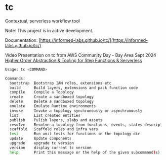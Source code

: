 # tc
Contextual, serverless workflow tool

Note: This project is in active development.

Documentation: [https://informed-labs.github.io/tc/](https://informed-labs.github.io/tc/)

Video Presentation on tc from AWS Community Day - Bay Area Sept 2024  
[Higher Order Abstraction & Tooling for Step Functions & Serverless](https://youtu.be/1gqDGulszzQ?si=dtHcUkQF2nhZ_td8)

```sh
Usage: tc <COMMAND>

Commands:
  bootstrap  Bootstrap IAM roles, extensions etc
  build      Build layers, extensions and pack function code
  compile    Compile a Topology
  create     Create a sandboxed topology
  delete     Delete a sandboxed topology
  emulate    Emulate Runtime environments
  invoke     Invoke a topology synchronously or asynchronously
  list       List created entities
  publish    Pulish layers, slabs and assets
  resolve    Resolve a topology from functions, events, states description
  scaffold   Scaffold roles and infra vars
  test       Run unit tests for functions in the topology dir
  update     Update components
  upgrade    upgrade tc version
  version    display current tc version
  help       Print this message or the help of the given subcommand(s)
```
